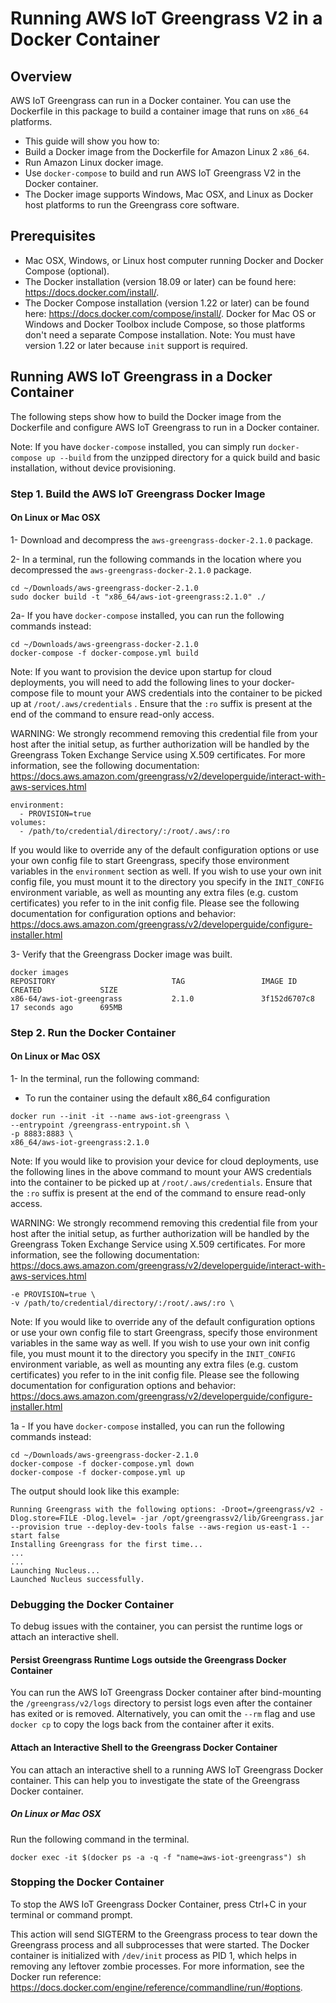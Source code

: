 # Running AWS IoT Greengrass V2 in a Docker Container
## Overview
AWS IoT Greengrass can run in a Docker container. You can use the Dockerfile in this package to build a container image that runs on `x86_64` platforms. 

* This guide will show you how to:
 * Build a Docker image from the Dockerfile for Amazon Linux 2 `x86_64`.
 * Run Amazon Linux docker image.
 * Use `docker-compose` to build and run AWS IoT Greengrass V2 in the Docker container.
 * The Docker image supports Windows, Mac OSX, and Linux as Docker host platforms to run the Greengrass core software.

## Prerequisites
* Mac OSX, Windows, or Linux host computer running Docker and Docker Compose (optional).
 * The Docker installation (version 18.09 or later) can be found here: https://docs.docker.com/install/.
 * The Docker Compose installation (version 1.22 or later) can be found here: https://docs.docker.com/compose/install/.
   Docker for Mac OS or Windows and Docker Toolbox include Compose, so those platforms don't need a separate Compose installation. Note: You must have version 1.22 or later because `init` support is required.

## Running AWS IoT Greengrass in a Docker Container
The following steps show how to build the Docker image from the Dockerfile and configure AWS IoT Greengrass to run in a Docker container.

Note: If you have `docker-compose` installed, you can simply run `docker-compose up --build` from the unzipped directory for a quick build and basic installation, without device provisioning. 


### Step 1. Build the AWS IoT Greengrass Docker Image
#### On Linux or Mac OSX
1- Download and decompress the `aws-greengrass-docker-2.1.0` package.

2- In a terminal, run the following commands in the location where you decompressed the `aws-greengrass-docker-2.1.0` package.
```
cd ~/Downloads/aws-greengrass-docker-2.1.0
sudo docker build -t "x86_64/aws-iot-greengrass:2.1.0" ./
```

2a- If you have `docker-compose` installed, you can run the following commands instead:
```
cd ~/Downloads/aws-greengrass-docker-2.1.0
docker-compose -f docker-compose.yml build
```

Note: If you want to provision the device upon startup for cloud deployments, you will need to add the following lines to your docker-compose file to mount your AWS credentials into the container to be picked up at `/root/.aws/credentials` . Ensure that the `:ro` suffix is present at the end of the command to ensure read-only access.

WARNING: We strongly recommend removing this credential file from your host after the initial setup, as further authorization will be handled by the Greengrass Token Exchange Service using X.509 certificates. For more information, see the following documentation:
https://docs.aws.amazon.com/greengrass/v2/developerguide/interact-with-aws-services.html

```
environment:
  - PROVISION=true
volumes:
  - /path/to/credential/directory/:/root/.aws/:ro
```

If you would like to override any of the default configuration options or use your own config file to start Greengrass, specify those environment variables in the `environment` section as well. If you wish to use your own init config file, you must mount it to the directory you specify in the `INIT_CONFIG` environment variable, as well as mounting any extra files (e.g. custom certificates) you refer to in the init config file.
Please see the following documentation for configuration options and behavior:
https://docs.aws.amazon.com/greengrass/v2/developerguide/configure-installer.html

3- Verify that the Greengrass Docker image was built.
```
docker images
REPOSITORY                          TAG                 IMAGE ID            CREATED             SIZE
x86-64/aws-iot-greengrass           2.1.0               3f152d6707c8        17 seconds ago      695MB
```

### Step 2. Run the Docker Container
#### On Linux or Mac OSX
1- In the terminal, run the following command:
 -  To run the container using the default x86_64 configuration

```
docker run --init -it --name aws-iot-greengrass \
--entrypoint /greengrass-entrypoint.sh \
-p 8883:8883 \
x86_64/aws-iot-greengrass:2.1.0
```

Note: If you would like to provision your device for cloud deployments, use the following lines in the above command to mount your AWS credentials into the container to be picked up at `/root/.aws/credentials`. Ensure that the `:ro` suffix is present at the end of the command to ensure read-only access.

WARNING: We strongly recommend removing this credential file from your host after the initial setup, as further authorization will be handled by the Greengrass Token Exchange Service using X.509 certificates. For more information, see the following documentation:
https://docs.aws.amazon.com/greengrass/v2/developerguide/interact-with-aws-services.html

```
-e PROVISION=true \
-v /path/to/credential/directory/:/root/.aws/:ro \
```

Note: If you would like to override any of the default configuration options or use your own config file to start Greengrass, specify those environment variables in the same way as well. If you wish to use your own init config file, you must mount it to the directory you specify in the `INIT_CONFIG` environment variable, as well as mounting any extra files (e.g. custom certificates) you refer to in the init config file.
Please see the following documentation for configuration options and behavior:
https://docs.aws.amazon.com/greengrass/v2/developerguide/configure-installer.html


1a -  If you have `docker-compose` installed, you can run the following commands instead:
```
cd ~/Downloads/aws-greengrass-docker-2.1.0
docker-compose -f docker-compose.yml down
docker-compose -f docker-compose.yml up
```

The output should look like this example:
```
Running Greengrass with the following options: -Droot=/greengrass/v2 -Dlog.store=FILE -Dlog.level= -jar /opt/greengrassv2/lib/Greengrass.jar --provision true --deploy-dev-tools false --aws-region us-east-1 --start false
Installing Greengrass for the first time...
...
...
Launching Nucleus...
Launched Nucleus successfully.
```

### Debugging the Docker Container
To debug issues with the container, you can persist the runtime logs or attach an interactive shell.

#### Persist Greengrass Runtime Logs outside the Greengrass Docker Container
You can run the AWS IoT Greengrass Docker container after bind-mounting the `/greengrass/v2/logs` directory to persist logs even after the container has exited or is removed. Alternatively, you can omit the `--rm` flag and use `docker cp` to copy the logs back from the container after it exits.


#### Attach an Interactive Shell to the Greengrass Docker Container
You can attach an interactive shell to a running AWS IoT Greengrass Docker container. This can help you to investigate the state of the Greengrass Docker container.
##### On Linux or Mac OSX
Run the following command in the terminal.
```
docker exec -it $(docker ps -a -q -f "name=aws-iot-greengrass") sh
```


### Stopping the Docker Container
To stop the AWS IoT Greengrass Docker Container, press Ctrl+C in your terminal or command prompt.

This action will send SIGTERM to the Greengrass process to tear down the Greengrass process and all subprocesses that were started. The Docker container is initialized with `/dev/init` process as PID 1, which helps in removing any leftover zombie processes. For more information, see the Docker run reference: https://docs.docker.com/engine/reference/commandline/run/#options.
